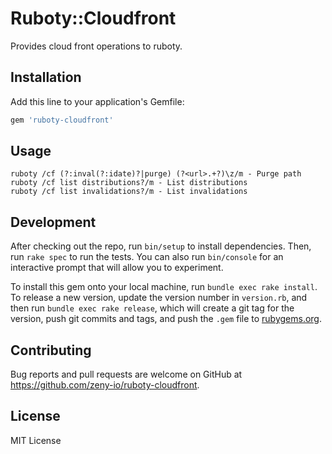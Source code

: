 # Ruboty::Cloudfront

Provides cloud front operations to ruboty.

## Installation

Add this line to your application's Gemfile:

```ruby
gem 'ruboty-cloudfront'
```

## Usage

```
ruboty /cf (?:inval(?:idate)?|purge) (?<url>.+?)\z/m - Purge path
ruboty /cf list distributions?/m - List distributions
ruboty /cf list invalidations?/m - List invalidations
```

## Development

After checking out the repo, run `bin/setup` to install dependencies. Then, run `rake spec` to run the tests. You can also run `bin/console` for an interactive prompt that will allow you to experiment.

To install this gem onto your local machine, run `bundle exec rake install`. To release a new version, update the version number in `version.rb`, and then run `bundle exec rake release`, which will create a git tag for the version, push git commits and tags, and push the `.gem` file to [rubygems.org](https://rubygems.org).

## Contributing

Bug reports and pull requests are welcome on GitHub at https://github.com/zeny-io/ruboty-cloudfront.

## License

MIT License
